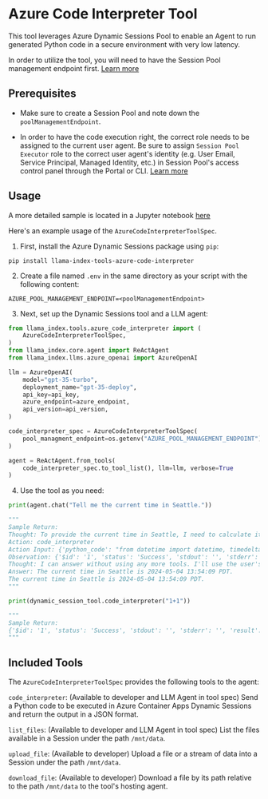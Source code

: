 # Azure Code Interpreter Tool

This tool leverages Azure Dynamic Sessions Pool to enable an Agent to run generated Python code in a secure environment with very low latency.

In order to utilize the tool, you will need to have the Session Pool management endpoint first. [Learn more](https://aka.ms/aca/sessions)

## Prerequisites

- Make sure to create a Session Pool and note down the `poolManagementEndpoint`.

- In order to have the code execution right, the correct role needs to be assigned to the current user agent. Be sure to assign `Session Pool Executor` role to the correct user agent's identity (e.g. User Email, Service Principal, Managed Identity, etc.) in Session Pool's access control panel through the Portal or CLI. [Learn more](https://aka.ms/aca/sessions)

## Usage

A more detailed sample is located in a Jupyter notebook [here](https://github.com/run-llama/llama_index/tree/main/docs/docs/examples/tools/azure_code_interpreter.ipynb)

Here's an example usage of the `AzureCodeInterpreterToolSpec`.

1. First, install the Azure Dynamic Sessions package using `pip`:

```
pip install llama-index-tools-azure-code-interpreter
```

2. Create a file named `.env` in the same directory as your script with the following content:

```
AZURE_POOL_MANAGEMENT_ENDPOINT=<poolManagementEndpoint>
```

3. Next, set up the Dynamic Sessions tool and a LLM agent:

```python
from llama_index.tools.azure_code_interpreter import (
    AzureCodeInterpreterToolSpec,
)
from llama_index.core.agent import ReActAgent
from llama_index.llms.azure_openai import AzureOpenAI

llm = AzureOpenAI(
    model="gpt-35-turbo",
    deployment_name="gpt-35-deploy",
    api_key=api_key,
    azure_endpoint=azure_endpoint,
    api_version=api_version,
)

code_interpreter_spec = AzureCodeInterpreterToolSpec(
    pool_managment_endpoint=os.getenv("AZURE_POOL_MANAGEMENT_ENDPOINT")
)

agent = ReActAgent.from_tools(
    code_interpreter_spec.to_tool_list(), llm=llm, verbose=True
)
```

4. Use the tool as you need:

```python
print(agent.chat("Tell me the current time in Seattle."))

"""
Sample Return:
Thought: To provide the current time in Seattle, I need to calculate it based on the current UTC time and adjust for Seattle's time zone, which is Pacific Daylight Time (PDT) during daylight saving time and Pacific Standard Time (PST) outside of daylight saving time. PDT is UTC-7, and PST is UTC-8. I can use the code interpreter tool to get the current UTC time and adjust it accordingly.
Action: code_interpreter
Action Input: {'python_code': "from datetime import datetime, timedelta; import pytz; utc_now = datetime.now(pytz.utc); seattle_time = utc_now.astimezone(pytz.timezone('America/Los_Angeles')); seattle_time.strftime('%Y-%m-%d %H:%M:%S %Z%z')"}
Observation: {'$id': '1', 'status': 'Success', 'stdout': '', 'stderr': '', 'result': '2024-05-04 13:54:09 PDT-0700', 'executionTimeInMilliseconds': 120}
Thought: I can answer without using any more tools. I'll use the user's language to answer.
Answer: The current time in Seattle is 2024-05-04 13:54:09 PDT.
The current time in Seattle is 2024-05-04 13:54:09 PDT.
"""

print(dynamic_session_tool.code_interpreter("1+1"))

"""
Sample Return:
{'$id': '1', 'status': 'Success', 'stdout': '', 'stderr': '', 'result': 2, 'executionTimeInMilliseconds': 11}
"""
```

## Included Tools

The `AzureCodeInterpreterToolSpec` provides the following tools to the agent:

`code_interpreter`: (Available to developer and LLM Agent in tool spec) Send a Python code to be executed in Azure Container Apps Dynamic Sessions and return the output in a JSON format.

`list_files`: (Available to developer and LLM Agent in tool spec) List the files available in a Session under the path `/mnt/data`.

`upload_file`: (Available to developer) Upload a file or a stream of data into a Session under the path `/mnt/data`.

`download_file`: (Available to developer) Download a file by its path relative to the path `/mnt/data` to the tool's hosting agent.
